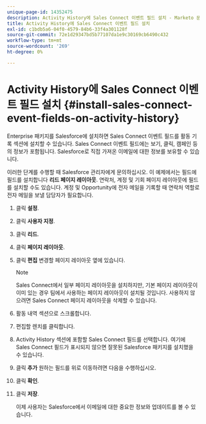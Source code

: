 ```yaml
---
unique-page-id: 14352475
description: Activity History에 Sales Connect 이벤트 필드 설치 - Marketo 문서 - 제품 설명서
title: Activity History에 Sales Connect 이벤트 필드 설치
exl-id: c1bdb5a6-04f0-4579-84b6-33f4a301128f
source-git-commit: 72e1d29347bd5b77107da1e9c30169cb6490c432
workflow-type: tm+mt
source-wordcount: '269'
ht-degree: 0%

---
```


# Activity History에 Sales Connect 이벤트 필드 설치 {#install-sales-connect-event-fields-on-activity-history}

Enterprise 패키지를 Salesforce에 설치하면 Sales Connect 이벤트 필드를 활동 기록 섹션에 설치할 수 있습니다. Sales Connect 이벤트 필드에는 보기, 클릭, 캠페인 등의 정보가 포함됩니다. Salesforce로 직접 가져온 이메일에 대한 정보를 보유할 수 있습니다.

이러한 단계를 수행할 때 Salesforce 관리자에게 문의하십시오. 이 예제에서는 필드에 필드를 설치합니다 **리드 페이지 레이아웃**. 연락처, 계정 및 기회 페이지 레이아웃에 필드를 설치할 수도 있습니다. 계정 및 Opportunity에 전자 메일을 기록할 때 연락처 역할로 전자 메일을 보낼 담당자가 필요합니다.

1. 클릭 **설정**.
1. 클릭 **사용자 지정**.
1. 클릭 **리드**.
1. 클릭 **페이지 레이아웃**.
1. 클릭 **편집** 변경할 페이지 레이아웃 옆에 있습니다.

   >[!NOTE]
   >
   >Sales Connect에서 일부 페이지 레이아웃을 설치하지만, 기본 페이지 레이아웃이 이미 있는 경우 팀에서 사용하는 페이지 레이아웃이 설치될 것입니다. 사용하지 않으려면 Sales Connect 페이지 레이아웃을 삭제할 수 있습니다.

1. 활동 내역 섹션으로 스크롤합니다.
1. 편집할 렌치를 클릭합니다.
1. Activity History 섹션에 포함할 Sales Connect 필드를 선택합니다. 여기에 Sales Connect 필드가 표시되지 않으면 잘못된 Salesforce 패키지를 설치했을 수 있습니다.
1. 클릭 **추가** 원하는 필드를 위로 이동하려면 다음을 수행하십시오.
1. 클릭 **확인**.
1. 클릭 **저장**.

   이제 사용자는 Salesforce에서 이메일에 대한 중요한 정보와 업데이트를 볼 수 있습니다.
